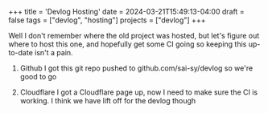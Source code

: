 +++
title = 'Devlog Hosting'
date = 2024-03-21T15:49:13-04:00
draft = false
tags = ["devlog", "hosting"]
projects = ["devlog"]
+++

Well I don't remember where the old project was hosted, but let's figure out where to host this one, and hopefully get some CI going so keeping this up-to-date isn't a pain.

1. Github
I got this git repo pushed to github.com/sai-sy/devlog so we're good to go 

2. Cloudflare
I got a Cloudflare page up, now I need to make sure the CI is working. I think we have lift off for the devlog though



